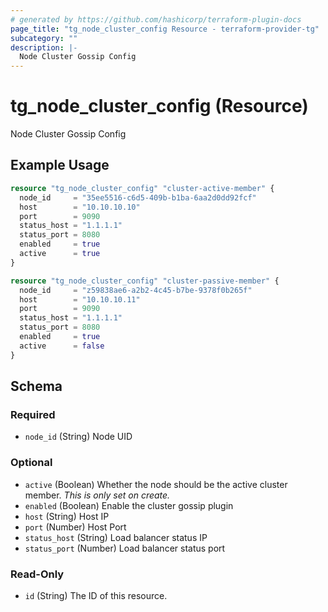 ```yaml
---
# generated by https://github.com/hashicorp/terraform-plugin-docs
page_title: "tg_node_cluster_config Resource - terraform-provider-tg"
subcategory: ""
description: |-
  Node Cluster Gossip Config
---
```


# tg_node_cluster_config (Resource)

Node Cluster Gossip Config

## Example Usage

```terraform
resource "tg_node_cluster_config" "cluster-active-member" {
  node_id     = "35ee5516-c6d5-409b-b1ba-6aa2d0dd92fcf"
  host        = "10.10.10.10"
  port        = 9090
  status_host = "1.1.1.1"
  status_port = 8080
  enabled     = true
  active      = true
}

resource "tg_node_cluster_config" "cluster-passive-member" {
  node_id     = "z59838ae6-a2b2-4c45-b7be-9378f0b265f"
  host        = "10.10.10.11"
  port        = 9090
  status_host = "1.1.1.1"
  status_port = 8080
  enabled     = true
  active      = false
}
```

<!-- schema generated by tfplugindocs -->
## Schema

### Required

- `node_id` (String) Node UID

### Optional

- `active` (Boolean) Whether the node should be the active cluster member. *This is only set on create.*
- `enabled` (Boolean) Enable the cluster gossip plugin
- `host` (String) Host IP
- `port` (Number) Host Port
- `status_host` (String) Load balancer status IP
- `status_port` (Number) Load balancer status port

### Read-Only

- `id` (String) The ID of this resource.



